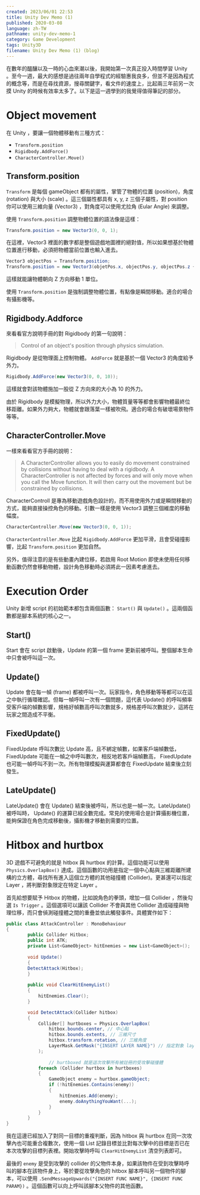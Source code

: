 ```yaml
---
created: 2023/06/01 22:53
title: Unity Dev Memo (1)
published: 2020-03-08
language: zh-TW
pathname: unity-dev-memo-1
category: Game Development
tags: Unity3D
filename: Unity Dev Memo (1) (blog)
---
```

在數年的醞釀以及一時的心血來潮以後，我開始第一次真正投入時間學習 Unity 。至今一週，最大的感想是過往兩年自學程式的經驗惠我良多，但並不是因為程式的概念等，而是在尋找資源，搜尋關鍵字，看文件的速度上，比起兩三年前另一次摸 Unity 的時候有效率太多了。以下是這一週學到的我覺得值得筆記的部分。

# Object movement

在 Unity ，要讓一個物體移動有三種方式：

- `Transform.position`
- `Rigidbody.AddForce()`
- `CharacterController.Move()`

## Transform.position

`Transform` 是每個 gameObject 都有的屬性，掌管了物體的位置 (position)，角度 (rotation) 與大小 (scale) 。這三個屬性都具有 x, y, z 三個子屬性，對 position 你可以使用三維向量 (Vector3) ，對角度可以使用尤拉角 (Eular Angle) 來調整。

使用 `Transform.position` 調整物體位置的語法像是這樣：

```csharp
Transform.position = new Vector3(0, 0, 1);
```

在這裡，Vector3 裡面的數字都是整個遊戲地圖裡的絕對值，所以如果想基於物體位置進行移動，必須把物體當前位置也輸入進去。

```csharp
Vector3 objectPos = Transform.position;
Transform.position = new Vector3(objetPos.x, objectPos.y, objectPos.z + 1);
```

這樣就能讓物體朝向 Z 方向移動 1 單位。

使用 `Transform.position` 是強制調整物體位置，有點像是瞬間移動。適合的場合有攝影機等。

## Rigidbody.Addforce

來看看官方說明手冊的對 Rigidbody 的第一句說明：

> Control of an object's position through physics simulation.

Rigidbody 是從物理面上控制物體。 `AddForce` 就是基於一個 Vector3 的角度給予外力。

```csharp
Rigidbody.AddForce(new Vector3(0, 0, 10));
```

這樣就會對該物體施加一股從 Z 方向來的大小為 10 的外力。

由於 Rigidbody 是模擬物理，所以外力大小，物體質量等等都會影響物體最終位移距離。如果外力夠大，物體就會跟落葉一樣被吹飛。適合的場合有破壞場景物件等等。

## CharacterController.Move

一樣來看看官方手冊的說明：

> A CharacterController allows you to easily do movement constrained by collisions without having to deal with a rigidbody. A CharacterController is not affected by forces and will only move when you call the Move function. It will then carry out the movement but be constrained by collisions.

CharacterControll 是專為移動遊戲角色設計的，而不用使用外力或是瞬間移動的方式，能夠直接操控角色的移動。引數一樣是使用 Vector3 調整三個維度的移動幅度。

```csharp
CharacterController.Move(new Vector3(0, 0, 1));
```

`CharacterController.Move` 比起 `Rigidbody.AddForce` 更加平滑，且會受碰撞影響，比起 `Transform.position` 更加自然。

另外，值得注意的是有些動畫內建位移，若啟用 Root Motion 即使未使用任何移動函數仍然會移動物體，設計角色移動時必須將此一因素考慮進去。

# Execution Order

Unity 新增 script 的初始範本都包含兩個函數： `Start()` 與 `Update()` 。這兩個函數都是腳本系統的核心之一。

## Start()

Start 會在 script 啟動後，Update 的第一個 frame 更新前被呼叫。整個腳本生命中只會被呼叫這一次。

## Update()

Update 會在每一幀 (frame) 都被呼叫一次。玩家指令，角色移動等等都可以在這之中執行循環確認。但每一幀呼叫一次有一個問題，這代表 Update() 的呼叫頻率受客戶端的幀數影響，規格好幀數高呼叫次數就多，規格差呼叫次數就少，這將在玩家之間造成不平衡。

## FixedUpdate()

FixedUpdate 呼叫次數比 Update 高，且不綁定幀數，如果客戶端幀數低， FixedUpdate 可能在一幀之中呼叫數次，相反地若客戶端幀數高， FixedUpdate 也可能一幀呼叫不到一次。所有物理模擬與運算都會在 FixedUpdate 結束後立刻發生。

## LateUpdate()

LateUpdate() 會在 Update() 結束後被呼叫，所以也是一幀一次。LateUpdate() 被呼叫時， Update() 的運算已經全數完成。常見的使用場合是計算攝影機位置，能夠保證在角色完成移動後，攝影機才移動到需要的位置。

# Hitbox and hurtbox

3D 遊戲不可避免的就是 hitbox 與 hurtbox 的計算。這個功能可以使用 `Physics.OverlapBox()` 達成。這個函數的功用是指定一個中心點與三維距離所建構的立方體，尋找所有進入這個立方體的其他碰撞體 (Collider)。更甚還可以指定 Layer ，將判斷對象限定在特定 Layer 。

首先給想要賦予 Hitbox 的物體，比如說角色的拳頭，增加一個 Collider ，然後勾選 `Is Trigger` 。這個選項可以讓該 Collider 不會與其他 Collider 造成碰撞與物理位移，而只會偵測碰撞體之間的重疊並依此觸發事件。具體實作如下：

```csharp
public class AttackController : MonoBehaviour
{
		public Collider Hitbox;
		public int ATK;
		private List<GameObject> hitEnemies = new List<GameObject>();
			
		void Update()
		{
        DetectAttack(Hitbox);
		}
		
		public void ClearHitEnemyList()
		{
		    hitEnemies.Clear();
		}

		void DetectAttack(Collider hitbox)
		{
		    Collider[] hurtboxes = Physics.OverlapBox(
		        hitbox.bounds.center, // 中心點
		        hitbox.bounds.extents, // 三維尺寸
		        hitbox.transform.rotation, // 三維角度
		        LayerMask.GetMask("{INSERT LAYER NAME}") // 指定對象 layer
		    );
		    
				// hurtboxed 就是這次攻擊所有被註冊的受攻擊碰撞體
		    foreach (Collider hurtbox in hurtboxes)
		    {
		        GameObject enemy = hurtbox.gameObject;
		        if (!hitEnemies.Contains(enemy))
		        {
		            hitEnemies.Add(enemy);
		            enemy.doAnythingYouWant(...);
		        }
		    }
		}
}
```

我在這邊已經加入了對同一目標的重複判斷，因為 hitbox 與 hurtbox 在同一次攻擊內也可能重合複數次，使用一個 List 記錄目標並比對每次擊中的目標是否已在本次攻擊的目標列表裡。開始攻擊時呼叫 `ClearHitEnemyList` 清空列表即可。

最後的 `enemy` 是受到攻擊的 collider 的父物件本身，如果該物件在受到攻擊時呼叫的腳本在該物件身上，等於要從攻擊角色的 hitbox 腳本呼叫另一個物件的腳本，可以使用 `.SendMessageUpwards("{INSERT FUNC NAME}", {INSERT FUNC PARAM})` 。這個函數可以向上呼叫該腳本父物件的其他函數。
